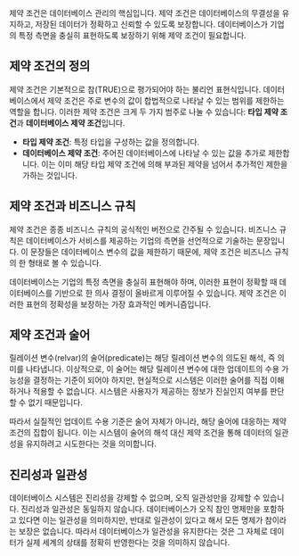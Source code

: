 제약 조건은 데이터베이스 관리의 핵심입니다. 제약 조건은 데이터베이스의 무결성을 유지하고, 저장된 데이터가 정확하고 신뢰할 수 있도록 보장합니다. 데이터베이스가 기업의 특정 측면을 충실히 표현하도록 보장하기 위해 제약 조건이 필요합니다.  

## 제약 조건의 정의

제약 조건은 기본적으로 참(TRUE)으로 평가되어야 하는 불리언 표현식입니다. 데이터베이스에서 제약 조건은 주로 변수의 값이 합법적으로 나타날 수 있는 범위를 제한하는 역할을 합니다. 이러한 제약 조건은 크게 두 가지 범주로 나눌 수 있습니다: **타입 제약 조건**과 **데이터베이스 제약 조건**입니다.

- **타입 제약 조건**: 특정 타입을 구성하는 값을 정의합니다.
- **데이터베이스 제약 조건**: 주어진 데이터베이스에 나타날 수 있는 값을 추가로 제한합니다. 이는 이미 해당 타입 제약 조건에 의해 부과된 제약을 넘어서 추가적인 제한을 가하는 것입니다.

## 제약 조건과 비즈니스 규칙

제약 조건은 종종 비즈니스 규칙의 공식적인 버전으로 간주될 수 있습니다. 비즈니스 규칙은 데이터베이스가 서비스를 제공하는 기업의 측면을 선언적으로 기술하는 문장입니다. 이 문장들은 데이터베이스 변수의 값을 제한하기 때문에, 제약 조건은 비즈니스 규칙의 한 형태로 볼 수 있습니다.

데이터베이스는 기업의 특정 측면을 충실히 표현해야 하며, 이러한 표현이 정확할 때 데이터베이스를 기반으로 한 의사 결정이 올바르게 이루어질 수 있습니다. 제약 조건은 이러한 표현의 정확성을 보장하는 가장 효과적인 메커니즘입니다.

## 제약 조건과 술어

릴레이션 변수(relvar)의 술어(predicate)는 해당 릴레이션 변수의 의도된 해석, 즉 의미를 나타냅니다. 이상적으로, 이 술어는 해당 릴레이션 변수에 대한 업데이트의 수용 가능성을 결정하는 기준이 되어야 하지만, 현실적으로 시스템은 이러한 술어를 직접 이해하거나 적용할 수 없습니다. 시스템은 사용자가 제공하는 정보가 진실인지 여부를 판단할 수 없기 때문입니다.

따라서 실질적인 업데이트 수용 기준은 술어 자체가 아니라, 해당 술어에 대응하는 제약 조건의 집합이 됩니다. 이는 시스템이 술어의 해석 대신 제약 조건을 통해 데이터의 일관성을 유지하려고 시도한다는 것을 의미합니다.

## 진리성과 일관성

데이터베이스 시스템은 진리성을 강제할 수 없으며, 오직 일관성만을 강제할 수 있습니다. 진리성과 일관성은 동일하지 않습니다. 데이터베이스가 오직 참인 명제만을 포함하고 있다면 이는 일관성을 의미하지만, 반대로 일관성이 있다고 해서 모든 명제가 참이라는 보장은 없습니다. 따라서 데이터베이스가 일관성을 유지한다는 것은 그 자체로 데이터가 실제 세계의 상태를 정확히 반영한다는 것을 의미하지 않습니다.


